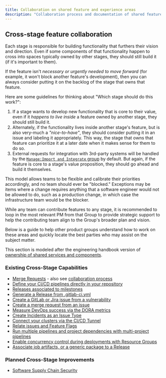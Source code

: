 ```yaml
---
title: Collaboration on shared feature and experience areas
description: "Collaboration process and documentation of shared feature areas for product groups"
---
```


## Cross-stage feature collaboration

Each stage is responsible for building functionality that furthers their vision and direction. Even if some components of that functionality happen to cross into spaces typically owned by other stages, they should still build it (if it's important to them).

If the feature isn't _necessary or urgently needed to move forward_ (for example, it won't block another feature's development), then you can always consider putting it on the backlog of the stage that owns that feature.

Here are some guidelines for thinking about "Which stage should do this work?":

1. If a stage wants to develop new functionality that is core to their value, even if it _happens to live inside_ a feature owned by another stage, they should still build it.
1. Alternately, if the functionality lives inside another stage's feature, but is also very-much a _"nice-to-have"_, they should consider putting it in an issue and labeling it appropriately. This way, the stage that owns that feature can prioritize it at a later date when it makes sense for them to do so.
1. External requests for integration with 3rd-party systems will be handled by the [`Manage:Import and Integrate` group](https://about.gitlab.com/direction/manage/import_and_integrate/) by default. But again, if the feature is core to a stage's value proposition, they should go ahead and build it themselves.

This model allows teams to be flexible and calibrate their priorities accordingly, and no team should ever be "blocked." Exceptions may be items where a change requires anything that a software engineer would not be allowed to do, such as a production change, in which case the infrastructure team would be the blocker.

While any team can contribute features to any stage, it is recommended to loop in the most relevant PM from that Group to provide strategic support to help the contributing team align to the Group's broader plan and vision.

Below is a guide to help other product groups understand how to work on these areas and quickly locate the best parties who may assist on the subject matter.

This section is modeled after the engineering handbook version of [ownership of shared services and components](/handbook/engineering/development/#ownership-of-shared-services-and-components).

### Existing Cross-Stage Capabilities

- [Merge Requests](https://docs.gitlab.com/ee/user/project/merge_requests/) - also see [collaboration process](/handbook/product/cross-stage-features/merge-requests)
- [Define your CI/CD pipelines directly in your repository](https://docs.gitlab.com/ee/ci/yaml/gitlab_ci_yaml.html)
- [Releases associated to milestones](https://docs.gitlab.com/ee/user/project/releases/#associate-milestones-with-a-release)
- [Generate a Release from .gitlab-ci.yml](https://docs.gitlab.com/ee/ci/yaml/#release)
- [Create a GitLab or Jira issue from a vulnerability](https://docs.gitlab.com/ee/user/application_security/vulnerabilities/#create-an-issue-for-a-vulnerability)
- [Create a merge request from an issue](https://docs.gitlab.com/ee/user/project/repository/web_editor.html#create-a-new-branch-from-an-issue)
- [Measure DevOps success via the DORA metrics](https://docs.gitlab.com/ee/api/dora4_project_analytics.html)
- [Create Incidents as an Issue Type](https://docs.gitlab.com/ee/operations/incident_management/manage_incidents.html#from-the-issues-list)
- [Connect your clusters via the CI/CD Tunnel](https://docs.gitlab.com/ee/user/clusters/agent/ci_cd_tunnel.html)
- [Relate issues and Feature Flags](https://docs.gitlab.com/ee/operations/feature_flags.html#feature-flag-related-issues)
- [Run multiple pipelines and project dependencies with multi-project pipelines](https://docs.gitlab.com/ee/ci/pipelines/multi_project_pipelines.html)
- [Enable concurrency control during deployments with Resource Groups](https://docs.gitlab.com/ee/ci/resource_groups/)
- [Associate job artifacts, or a generic package to a Release](https://docs.gitlab.com/ee/user/project/releases/)

### Planned Cross-Stage Improvements

- [Software Supply Chain Security](https://about.gitlab.com/direction/supply-chain/)
